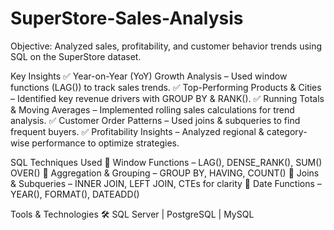 # SuperStore-Sales-Analysis

Objective:
Analyzed sales, profitability, and customer behavior trends using SQL on the SuperStore dataset.

Key Insights
✅ Year-on-Year (YoY) Growth Analysis – Used window functions (LAG()) to track sales trends.
✅ Top-Performing Products & Cities – Identified key revenue drivers with GROUP BY & RANK().
✅ Running Totals & Moving Averages – Implemented rolling sales calculations for trend analysis.
✅ Customer Order Patterns – Used joins & subqueries to find frequent buyers.
✅ Profitability Insights – Analyzed regional & category-wise performance to optimize strategies.

SQL Techniques Used
🔹 Window Functions – LAG(), DENSE_RANK(), SUM() OVER()
🔹 Aggregation & Grouping – GROUP BY, HAVING, COUNT()
🔹 Joins & Subqueries – INNER JOIN, LEFT JOIN, CTEs for clarity
🔹 Date Functions – YEAR(), FORMAT(), DATEADD()

Tools & Technologies
🛠 SQL Server | PostgreSQL | MySQL
